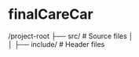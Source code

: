 # finalCareCar
/project-root
    ├── src/                 # Source files
    │   
    │
    ├── include/             # Header files
    
